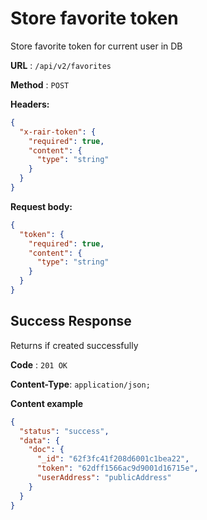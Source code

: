 # Store favorite token

Store favorite token for current user in DB

**URL** : `/api/v2/favorites`

**Method** : `POST`

**Headers:**

```json
{
  "x-rair-token": {
    "required": true,
    "content": {
      "type": "string"
    }
  }
}
```

**Request body:**

```json
{
  "token": {
    "required": true,
    "content": {
      "type": "string"
    }
  }
}
```

## Success Response

Returns if created successfully

**Code** : `201 OK`

**Content-Type**: `application/json;`

**Content example**

```json
{
  "status": "success",
  "data": {
    "doc": {
      "_id": "62f3fc41f208d6001c1bea22",
      "token": "62dff1566ac9d9001d16715e",
      "userAddress": "publicAddress"
    }
  }
}
```
